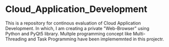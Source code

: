 # Cloud_Application_Development

This is a repository for continous evaluation of Cloud Application Development. In which, I am creating a private "Web-Browser" using Python and PyQt5 library. Multple programming concept like Multi-Threading and Task Programming have been implememnted in this projectr.
